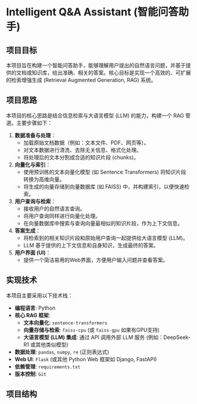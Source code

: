 # Intelligent Q&A Assistant (智能问答助手)

## 项目目标

本项目旨在构建一个智能问答助手，能够理解用户提出的自然语言问题，并基于提供的文档或知识库，给出准确、相关的答案。核心目标是实现一个高效的、可扩展的检索增强生成 (Retrieval Augmented Generation, RAG) 系统。

## 项目思路

本项目的核心思路是结合信息检索与大语言模型 (LLM) 的能力，构建一个 RAG 管道。主要步骤如下：

1. **数据准备与处理**：
   * 加载原始文档数据（例如：文本文件、PDF、网页等）。
   * 对文本数据进行清洗、去除无关信息、格式化处理。
   * 将处理后的文本分割成合适的知识片段 (chunks)。
2. **向量化与索引**：
   * 使用预训练的文本向量化模型 (如 Sentence Transformers) 将知识片段转换为高维向量。
   * 将生成的向量存储到向量数据库 (如 FAISS) 中，并构建索引，以便快速检索。
3. **用户查询与检索**：
   * 接收用户的自然语言查询。
   * 将用户查询同样进行向量化处理。
   * 在向量数据库中搜索与查询向量最相似的知识片段，作为上下文信息。
4. **答案生成**：
   * 将检索到的相关知识片段和原始用户查询一起提供给大语言模型 (LLM)。
   * LLM 基于提供的上下文信息和自身知识，生成最终的答案。
5. **用户界面 (UI)**：
   * 提供一个简洁易用的Web界面，方便用户输入问题并查看答案。

## 实现技术

本项目主要采用以下技术栈：

* **编程语言**: Python
* **核心 RAG 框架**:
  * **文本向量化**: `sentence-transformers`
  * **向量存储与检索**: `faiss-cpu` (或 `faiss-gpu` 如果有GPU支持)
  * **大语言模型 (LLM) 集成**: 通过 API 调用外部 LLM 服务 (例如：DeepSeek-R1 或其他类似模型)
* **数据处理**: `pandas`, `numpy`, `re` (正则表达式)
* **Web UI**: `Flask` (或其他 Python Web 框架如 Django, FastAPI)
* **依赖管理**: `requirements.txt`
* **版本控制**: `Git`

## 项目结构
